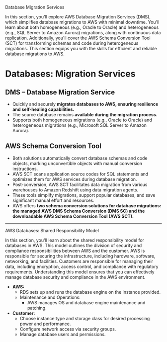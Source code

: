 
Database Migration Services

In this section, you'll explore AWS Database Migration Services (DMS), which simplifies database migrations to AWS with minimal downtime. You'll learn about both homogeneous (e.g., Oracle to Oracle) and heterogeneous (e.g., SQL Server to Amazon Aurora) migrations, along with continuous data replication. Additionally, you'll cover the AWS Schema Conversion Tool (SCT) for transforming schemas and code during heterogeneous migrations. This section equips you with the skills for efficient and reliable database migrations to AWS.

# **Databases: Migration Services**

## **DMS – Database Migration Service**

- Quickly and securely **migrates databases to AWS, ensuring resilience and self-healing capabilities.**
- The source database remains **available during the migration process.**
- Supports both homogeneous migrations (e.g., Oracle to Oracle) and heterogeneous migrations (e.g., Microsoft SQL Server to Amazon Aurora).

## **AWS Schema Conversion Tool**

- Both solutions automatically convert database schemas and code objects, marking unconvertible objects with manual conversion instructions.
- AWS SCT scans application source codes for SQL statements and optimizes them for AWS services during database migration.
- Post-conversion, AWS SCT facilitates data migration from various warehouses to Amazon Redshift using data migration agents.
- These tools simplify migrations, support popular databases, and save significant manual effort and resources.
- AWS offers **two schema conversion solutions for database migrations: the managed AWS DMS Schema Conversion (DMS SC) and the downloadable AWS Schema Conversion Tool (AWS SCT).**
---
AWS Databases: Shared Responsibility Model

In this section, you'll learn about the shared responsibility model for databases in AWS. This model outlines the division of security and compliance responsibilities between AWS and the customer. AWS is responsible for securing the infrastructure, including hardware, software, networking, and facilities. Customers are responsible for managing their data, including encryption, access control, and compliance with regulatory requirements. Understanding this model ensures that you can effectively manage database security and compliance in the AWS environment.

- **AWS:**
    - RDS sets up and runs the database engine on the instance provided.
    - Maintenance and Operations:
        - AWS manages OS and database engine maintenance and patching.
- **Customer:**
    - Choose instance type and storage class for desired processing power and performance.
    - Configure network access via security groups.
    - Manage database users and permissions.